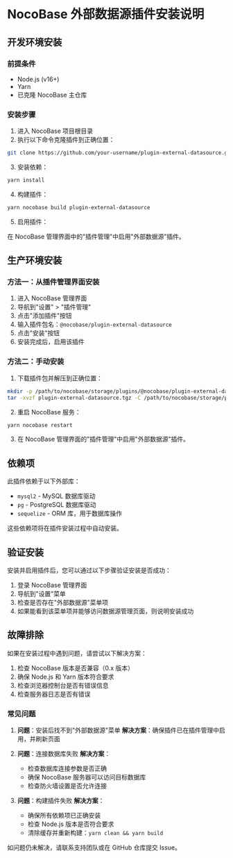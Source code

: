 # NocoBase 外部数据源插件安装说明

## 开发环境安装

### 前提条件

- Node.js (v16+)
- Yarn
- 已克隆 NocoBase 主仓库

### 安装步骤

1. 进入 NocoBase 项目根目录
2. 执行以下命令克隆插件到正确位置：

```bash
git clone https://github.com/your-username/plugin-external-datasource.git packages/plugins/@nocobase/plugin-external-datasource
```

3. 安装依赖：

```bash
yarn install
```

4. 构建插件：

```bash
yarn nocobase build plugin-external-datasource
```

5. 启用插件：

在 NocoBase 管理界面中的"插件管理"中启用"外部数据源"插件。

## 生产环境安装

### 方法一：从插件管理界面安装

1. 进入 NocoBase 管理界面
2. 导航到"设置" > "插件管理"
3. 点击"添加插件"按钮
4. 输入插件包名：`@nocobase/plugin-external-datasource`
5. 点击"安装"按钮
6. 安装完成后，启用该插件

### 方法二：手动安装

1. 下载插件包并解压到正确位置：

```bash
mkdir -p /path/to/nocobase/storage/plugins/@nocobase/plugin-external-datasource
tar -xvzf plugin-external-datasource.tgz -C /path/to/nocobase/storage/plugins/@nocobase/plugin-external-datasource --strip-components=1
```

2. 重启 NocoBase 服务：

```bash
yarn nocobase restart
```

3. 在 NocoBase 管理界面的"插件管理"中启用"外部数据源"插件。

## 依赖项

此插件依赖于以下外部库：

- `mysql2` - MySQL 数据库驱动
- `pg` - PostgreSQL 数据库驱动
- `sequelize` - ORM 库，用于数据库操作

这些依赖项将在插件安装过程中自动安装。

## 验证安装

安装并启用插件后，您可以通过以下步骤验证安装是否成功：

1. 登录 NocoBase 管理界面
2. 导航到"设置"菜单
3. 检查是否存在"外部数据源"菜单项
4. 如果能看到该菜单项并能够访问数据源管理页面，则说明安装成功

## 故障排除

如果在安装过程中遇到问题，请尝试以下解决方案：

1. 检查 NocoBase 版本是否兼容（0.x 版本）
2. 确保 Node.js 和 Yarn 版本符合要求
3. 检查浏览器控制台是否有错误信息
4. 检查服务器日志是否有错误

### 常见问题

1. **问题**：安装后找不到"外部数据源"菜单
   **解决方案**：确保插件已在插件管理中启用，并刷新页面

2. **问题**：连接数据库失败
   **解决方案**：
   - 检查数据库连接参数是否正确
   - 确保 NocoBase 服务器可以访问目标数据库
   - 检查防火墙设置是否允许连接

3. **问题**：构建插件失败
   **解决方案**：
   - 确保所有依赖项已正确安装
   - 检查 Node.js 版本是否符合要求
   - 清除缓存并重新构建：`yarn clean && yarn build`

如问题仍未解决，请联系支持团队或在 GitHub 仓库提交 Issue。 